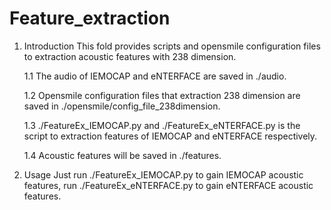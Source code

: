 # Feature_extraction
1. Introduction
    This fold provides scripts and opensmile configuration files to extraction acoustic features with 238 dimension.

    1.1 The audio of IEMOCAP and eNTERFACE are saved in ./audio.

    1.2 Opensmile configuration files that extraction 238 dimension are saved in ./opensmile/config_file_238dimension.

    1.3 ./FeatureEx_IEMOCAP.py and ./FeatureEx_eNTERFACE.py is the script to extraction features of IEMOCAP and eNTERFACE respectively.

    1.4 Acoustic features will be saved in ./features.
    
2. Usage
    Just run ./FeatureEx_IEMOCAP.py to gain IEMOCAP acoustic features, run ./FeatureEx_eNTERFACE.py to gain eNTERFACE acoustic features. 
